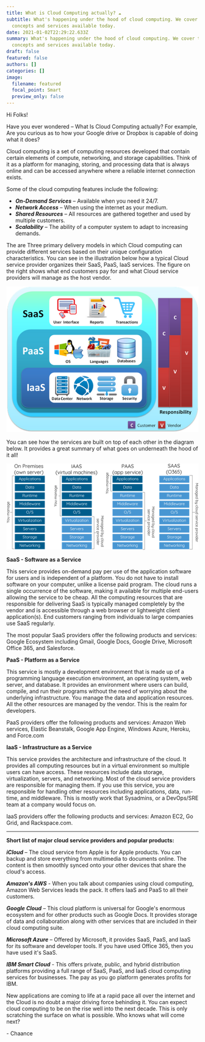 ```yaml
---
title: What is Cloud Computing actually? ☁️
subtitle: What's happening under the hood of cloud computing. We cover the key
  concepts and services available today.
date: 2021-01-02T22:29:22.633Z
summary: What's happening under the hood of cloud computing. We cover the key
  concepts and services available today.
draft: false
featured: false
authors: []
categories: []
image:
  filename: featured
  focal_point: Smart
  preview_only: false
---
```

Hi Folks!

Have you ever wondered – What Is Cloud Computing actually? For example, Are you curious as to how your Google drive or Dropbox is capable of doing what it does?

Cloud computing is a set of computing resources developed that contain certain elements of compute, networking, and storage capabilities. Think of it as a platform for managing, storing, and processing data that is always online and can be accessed anywhere where a reliable internet connection exists.

Some of the cloud computing features include the following:

* ***On-Demand Services*** – Available when you need it 24/7.
* ***Network Access*** – When using the internet as your medium.
* ***Shared Resources*** – All resources are gathered together and used by multiple customers.
* ***Scalability*** – The ability of a computer system to adapt to increasing demands.

The are Three primary delivery models in which Cloud computing can provide different services based on their unique configuration characteristics. You can see in the illustration below how a typical Cloud service provider organizes their SaaS, PaaS, IaaS services. The figure on the right shows what end customers pay for and what Cloud service providers will manage as the host vendor.

![](cloud-computing-illustration.png "cloud computing overview")

You can see how the services are built on top of each other in the diagram below. It provides a great summary of what goes on underneath the hood of it all!

![](cloud-services.png "cloud services")

**SaaS - Software as a Service**

This service provides on-demand pay per use of the application software for users and is independent of a platform. You do not have to install software on your computer, unlike a license paid program. The cloud runs a single occurrence of the software, making it available for multiple end-users allowing the service to be cheap. All the computing resources that are responsible for delivering SaaS is typically managed completely by the vendor and is accessible through a web browser or lightweight client application(s). End customers ranging from individuals to large companies use SaaS regularly.

The most popular SaaS providers offer the following products and services: Google Ecosystem including Gmail, Google Docs, Google Drive, Microsoft Office 365, and Salesforce.

**PaaS - Platform as a Service**

This service is mostly a development environment that is made up of a programming language execution environment, an operating system, web server, and database. It provides an environment where users can build, compile, and run their programs without the need of worrying about the underlying infrastructure. You manage the data and application resources. All the other resources are managed by the vendor. This is the realm for developers.

PaaS providers offer the following products and services: Amazon Web services, Elastic Beanstalk, Google App Engine, Windows Azure, Heroku, and Force.com

**IaaS - Infrastructure as a Service**

This service provides the architecture and infrastructure of the cloud. It provides all computing resources but in a virtual environment so multiple users can have access. These resources include data storage, virtualization, servers, and networking. Most of the cloud service providers are responsible for managing them. If you use this service, you are responsible for handling other resources including applications, data, run-time, and middleware. This is mostly work that Sysadmins, or a DevOps/SRE team at a company would focus on.

IaaS providers offer the following products and services: Amazon EC2, Go Grid, and Rackspace.com.

- - -

**Short list of major cloud service providers and popular products:**

***iCloud*** – The cloud service from Apple is for Apple products. You can backup and store everything from multimedia to documents online. The content is then smoothly synced onto your other devices that share the cloud's access.

***Amazon's AWS*** - When you talk about companies using cloud computing, Amazon Web Services leads the pack. It offers IaaS and PaaS to all their customers.

***Google Cloud*** – This cloud platform is universal for Google's enormous ecosystem and for other products such as Google Docs. It provides storage of data and collaboration along with other services that are included in their cloud computing suite.

***Microsoft Azure*** – Offered by Microsoft, it provides SaaS, PaaS, and IaaS for its software and developer tools. If you have used Office 365, then you have used it's SaaS.

***IBM Smart Cloud*** - This offers private, public, and hybrid distribution platforms providing a full range of SaaS, PaaS, and IaaS cloud computing services for businesses. The pay as you go platform generates profits for IBM.

New applications are coming to life at a rapid pace all over the internet and the Cloud is no doubt a major driving force behinding it. You can expect cloud computing to be on the rise well into the next decade. This is only scratching the surface on what is possible. Who knows what will come next?

\- Chaance
